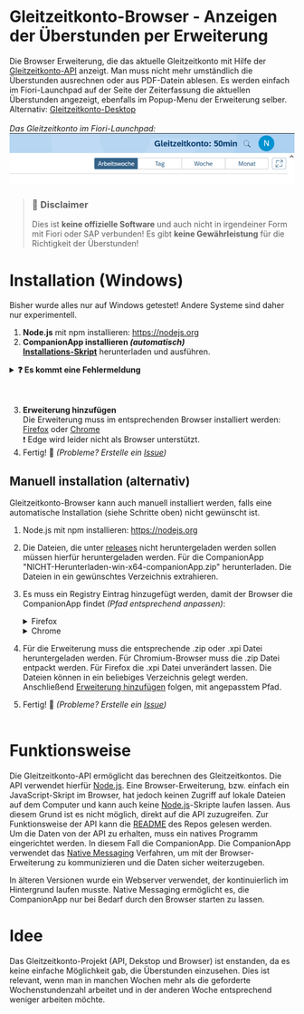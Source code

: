 # Gleitzeitkonto-Browser - Anzeigen der Überstunden per Erweiterung

Die Browser Erweiterung, die das aktuelle Gleitzeitkonto mit Hilfe der [Gleitzeitkonto-API](https://github.com/julius-boettger/gleitzeitkonto-api) anzeigt. Man muss nicht mehr umständlich die Überstunden ausrechnen oder aus PDF-Datein ablesen. Es werden einfach im Fiori-Launchpad auf der Seite der Zeiterfassung die aktuellen Überstunden angezeigt, ebenfalls im Popup-Menu der Erweiterung selber.
Alternativ: [Gleitzeitkonto-Desktop](https://github.com/julius-boettger/gleitzeitkonto-desktop)
<br><br>
*Das Gleitzeitkonto im Fiori-Launchpad:*
<br>
![Gleitzeitkonto im Fiori-Launchpad](./Assets/GleitzeitkontoFioriLaunchpad.png)

> ### 🚨 Disclaimer
> Dies ist **keine offizielle Software** und auch nicht in irgendeiner Form mit Fiori oder SAP verbunden! Es gibt **keine Gewährleistung** für die Richtigkeit der Überstunden!

# Installation (Windows)
Bisher wurde alles nur auf Windows getestet! Andere Systeme sind daher nur experimentell.
1. **Node.js** mit npm installieren: https://nodejs.org
2. <b>CompanionApp installieren <i>(automatisch)</i></b><br>
   **[Installations-Skript](https://github.com/NilsPvR/Gleitzeitkonto-Browser/releases/latest/download/install_Gleitzeitkonto-Browser-GUI.hta)** herunterladen und ausführen.

<details><summary><b>❓ Es kommt eine Fehlermeldung</b></summary>
    <details><summary><b>Fehler:</b> "Die Sicherheitseinstellungen des Computers..."</summary>
        <i>Die Fehlermeldung sieht folgendermaßen aus:</i><br>
        <img src="Assets/installation-script-error.png" alt="Fehlermeldung für Sicherheitseinstellungen des Computers." style="width: 50%;">
        <br><br>
        <ol>
            <li>Installations-Programm schließen</li>
            <li>Rechtsklick auf die Datei (Installations-Skript) -> Eigenschaften</li>
            <li>Unter Sicherheit: Häkchen bei "Zulassen" setzen -> OK<br>
                <img src="Assets/installation-allow-external.png" alt="Screenshot zum Zulassen des Installations-Scripts.">
            </li>
            <li>Installation erneut starten</li>
        </ol>
    </details>

</details>
<br><br>

3. **Erweiterung hinzufügen**<br>
Die Erweiterung muss im entsprechenden Browser installiert werden: [Firefox](https://github.com/NilsPvR/Gleitzeitkonto-Browser/wiki/Firefox-Installation) oder [Chrome](https://github.com/NilsPvR/Gleitzeitkonto-Browser/wiki/Chrome-Installation)<br>
❗ Edge wird leider nicht als Browser unterstützt.
1. Fertig! 🥳 *(Probleme? Erstelle ein [Issue](https://github.com/NilsPvR/Gleitzeitkonto-Browser/issues))*


## Manuell installation (alternativ)
Gleitzeitkonto-Browser kann auch manuell installiert werden, falls eine automatische Installation (siehe Schritte oben) nicht gewünscht ist.<br>
1. Node.js mit npm installieren: https://nodejs.org
2. Die Dateien, die unter [releases](https://github.com/NilsPvR/Gleitzeitkonto-Browser/releases) nicht heruntergeladen werden sollen müssen hierfür heruntergeladen werden. Für die CompanionApp "NICHT-Herunterladen-win-x64-companionApp.zip" herunterladen. Die Dateien in ein gewünschtes Verzeichnis extrahieren.
3. Es muss ein Registry Eintrag hinzugefügt werden, damit der Browser die CompanionApp findet *(Pfad entsprechend anpassen)*:<br>
    <details><summary>Firefox</summary>
    <pre><code>REG ADD "HKEY_CURRENT_USER\Software\Mozilla\NativeMessagingHosts\gleitzeitkonto_browser_companionapp" /ve /t REG_SZ /d "PFAD_ZUM_ORDNER\CompanionApp\manifest.json" /f</code></pre>
    </details>
    <details><summary>Chrome</summary>
    <pre><code>REG ADD "HKEY_CURRENT_USER\Software\Google\Chrome\NativeMessagingHosts\gleitzeitkonto_browser_companionapp" /ve /t REG_SZ /d "PFAD_ZUM_ORDNER\CompanionApp\manifest-chromium.json" /f</code></pre>
    </details>

4. Für die Erweiterung muss die entsprechende .zip oder .xpi Datei heruntergeladen werden. Für Chromium-Browser muss die .zip Datei entpackt werden. Für Firefox die .xpi Datei unverändert lassen. Die Dateien können in ein beliebiges Verzeichnis gelegt werden. Anschließend [Erweiterung hinzufügen](#installation-windows) folgen, mit angepasstem Pfad.
5. Fertig! 🥳 *(Probleme? Erstelle ein [Issue](https://github.com/NilsPvR/Gleitzeitkonto-Browser/issues))*
<br><br>

# Funktionsweise

Die Gleitzeitkonto-API ermöglicht das berechnen des Gleitzeitkontos. Die API verwendet hierfür [Node.js](https://nodejs.org/). Eine Browser-Erweiterung, bzw. einfach ein JavaScript-Skript im Browser, hat jedoch keinen Zugriff auf lokale Dateien auf dem Computer und kann auch keine [Node.js](https://nodejs.org/)-Skripte laufen lassen. Aus diesem Grund ist es nicht möglich, direkt auf die API zuzugreifen. Zur Funktionsweise der API kann die [README](https://github.com/julius-boettger/gleitzeitkonto-api#readme) des Repos gelesen werden.<br>
Um die Daten von der API zu erhalten, muss ein natives Programm eingerichtet werden. In diesem Fall die CompanionApp. Die CompanionApp verwendet das [Native Messaging](https://developer.mozilla.org/en-US/docs/Mozilla/Add-ons/WebExtensions/Native_messaging) Verfahren, um mit der Browser-Erweiterung zu kommunizieren und die Daten sicher weiterzugeben.<br>

In älteren Versionen wurde ein Webserver verwendet, der kontinuierlich im Hintergrund laufen musste. Native Messaging ermöglicht es, die CompanionApp nur bei Bedarf durch den Browser starten zu lassen.<br>

# Idee
Das Gleitzeitkonto-Projekt (API, Dekstop und Browser) ist enstanden, da es keine einfache Möglichkeit gab, die Überstunden einzusehen. Dies ist relevant, wenn man in manchen Wochen mehr als die geforderte Wochenstundenzahl arbeitet und in der anderen Woche entsprechend weniger arbeiten möchte.
